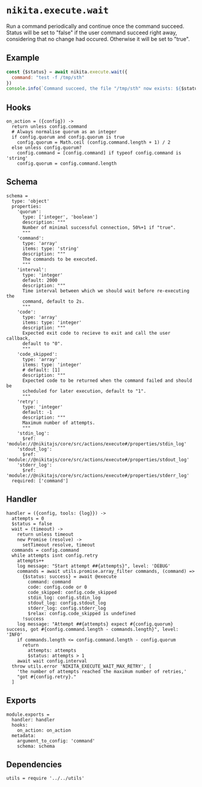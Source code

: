 
# `nikita.execute.wait`

Run a command periodically and continue once the command succeed. Status will be
set to "false" if the user command succeed right away, considering that no
change had occured. Otherwise it will be set to "true".   

## Example

```js
const {$status} = await nikita.execute.wait({
  command: "test -f /tmp/sth"
})
console.info(`Command succeed, the file "/tmp/sth" now exists: ${$status}`)
```

## Hooks

    on_action = ({config}) ->
      return unless config.command
      # Always normalise quorum as an integer
      if config.quorum and config.quorum is true
        config.quorum = Math.ceil (config.command.length + 1) / 2
      else unless config.quorum?
        config.command = [config.command] if typeof config.command is 'string'
        config.quorum = config.command.length

## Schema

    schema =
      type: 'object'
      properties:
        'quorum':
          type: ['integer', 'boolean']
          description: """
          Number of minimal successful connection, 50%+1 if "true".
          """
        'command':
          type: 'array'
          items: type: 'string'
          description: """
          The commands to be executed.
          """
        'interval':
          type: 'integer'
          default: 2000
          description: """
          Time interval between which we should wait before re-executing the
          command, default to 2s.
          """
        'code':
          type: 'array'
          items: type: 'integer'
          description: """
          Expected exit code to recieve to exit and call the user callback,
          default to "0".
          """
        'code_skipped':
          type: 'array'
          items: type: 'integer'
          # default: [1]
          description: """
          Expected code to be returned when the command failed and should be
          scheduled for later execution, default to "1".
          """
        'retry':
          type: 'integer'
          default: -1
          description: """
          Maximum number of attempts.
          """
        'stdin_log':
          $ref: 'module://@nikitajs/core/src/actions/execute#/properties/stdin_log'
        'stdout_log':
          $ref: 'module://@nikitajs/core/src/actions/execute#/properties/stdout_log'
        'stderr_log':
          $ref: 'module://@nikitajs/core/src/actions/execute#/properties/stderr_log'
      required: ['command']

## Handler

    handler = ({config, tools: {log}}) ->
      attempts = 0
      $status = false
      wait = (timeout) ->
        return unless timeout
        new Promise (resolve) ->
          setTimeout resolve, timeout
      commands = config.command
      while attempts isnt config.retry
        attempts++
        log message: "Start attempt ##{attempts}", level: 'DEBUG'
        commands = await utils.promise.array_filter commands, (command) =>
          {$status: success} = await @execute
            command: command
            code: config.code or 0
            code_skipped: config.code_skipped
            stdin_log: config.stdin_log
            stdout_log: config.stdout_log
            stderr_log: config.stderr_log
            $relax: config.code_skipped is undefined
          !success
        log message: "Attempt ##{attempts} expect #{config.quorum} success, got #{config.command.length - commands.length}", level: 'INFO'
        if commands.length <= config.command.length - config.quorum
          return
            attempts: attempts
            $status: attempts > 1
        await wait config.interval
      throw utils.error 'NIKITA_EXECUTE_WAIT_MAX_RETRY', [
        'the number of attempts reached the maximum number of retries,'
        "got #{config.retry}."
      ]

## Exports

    module.exports =
      handler: handler
      hooks:
        on_action: on_action
      metadata:
        argument_to_config: 'command'
        schema: schema

## Dependencies

    utils = require '../../utils'
